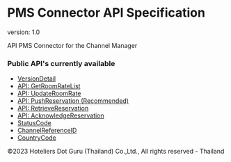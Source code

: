 # PMS Connector API Specification
version: 1.0

API PMS Connector for the Channel Manager

### Public API's currently available

* [VersionDetail](apis/version-detail.md)
* [API: GetRoomRateList](apis/get-room-rate-list.md)
* [API: UpdateRoomRate](apis/update-room-rate.md)
* [API: PushReservation (Recommended)](apis/push-reservation.md)
* [API: RetrieveReservation](apis/retrieve-reservation.md)
* [API: AcknowledgeReservation](apis/acknowledge-reservation.md)
* [StatusCode](apis/status-code.md)
* [ChannelReferenceID](apis/channel-reference-id.md)
* [CountryCode](apis/country-code.md)

©2023 Hoteliers Dot Guru (Thailand) Co.,Ltd., All rights reserved - Thailand
